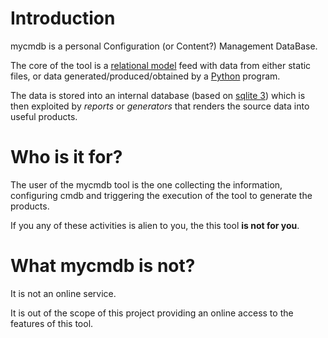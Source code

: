 # Introduction

mycmdb is a personal Configuration (or Content?) Management DataBase.

The core of the tool is a [relational
model](https://en.wikipedia.org/wiki/Relational_model) feed with data from
either static files, or data generated/produced/obtained by a
[Python](https://www.python.org) program.

The data is stored into an internal database (based on [sqlite
3](https://www.sqlite.org)) which is then exploited by _reports_ or
_generators_ that renders the source data into useful products.

# Who is it for?

The user of the mycmdb tool is the one collecting the information, configuring
cmdb and triggering the execution of the tool to generate the products.

If you any of these activities is alien to you, the this tool **is not for
you**.

# What mycmdb is not?

It is not an online service.

It is out of the scope of this project providing an online access to the
features of this tool.


